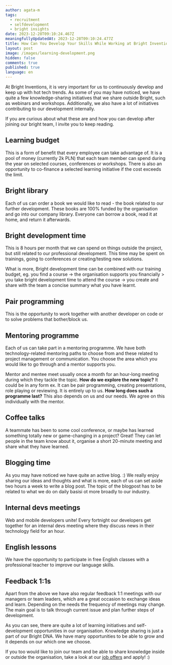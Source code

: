 ```yaml
---
author: agata-m
tags:
  - recruitment
  - selfdevelopment
  - bright insights
date: 2023-12-28T09:10:24.467Z
meaningfullyUpdatedAt: 2023-12-28T09:10:24.477Z
title: How Can You Develop Your Skills While Working at Bright Inventions?
layout: post
image: /images/learning-development.png
hidden: false
comments: true
published: true
language: en
---
```

At Bright Inventions, it is very important for us to continuously develop and keep up with hot tech trends. As some of you may have noticed, we have quite a few knowledge-sharing initiatives that we share outside Bright, such as webinars and workshops. Additionally, we also have a lot of initiatives contributing to our development internally. 

If you are curious about what these are and how you can develop after joining our bright team, I invite you to keep reading.

## Learning budget

This is a form of benefit that every employee can take advantage of. It is a pool of money (currently 2k PLN) that each team member can spend during the year on selected courses, conferences or workshops. There is also an opportunity to co-finance a selected learning initiative if the cost exceeds the limit. 

## Bright library 

Each of us can order a book we would like to read - the book related to our further development. These books are 100% funded by the organisation and go into our company library. Everyone can borrow a book, read it at home, and return it afterwards. 

## Bright development time 

This is 8 hours per month that we can spend on things outside the project, but still related to our professional development. This time may be spent on trainings, going to conferences or creating/testing new solutions. 

What is more, Bright development time can be combined with our training budget, eg. you find a course -> the organisation supports you financially > you take bright development time to attend the course -> you create and share with the team a concise summary what you have learnt. 

## Pair programming

This is the opportunity to work together with another developer on code or to solve problems that bother/block us.

## Mentoring programme 

Each of us can take part in a mentoring programme. We have both technology-related mentoring paths to choose from and these related to project management or communication. You choose the area which you would like to go through and a mentor supports you. 

Mentor and mentee meet usually once a month for an hour-long meeting during which they tackle the topic. **How do we explore the new topic?** It could be in any form ex. It can be pair programming, creating presentations, role playing or reviewing. It is entirely up to us. **How long does such a programme last?** This also depends on us and our needs. We agree on this individually with the mentor.

## Coffee talks

A teammate has been to some cool conference, or maybe has learned something totally new or game-changing in a project? Great! They can let people in the team know about it, organise a short 20-minute meeting and share what they have learned. 

## Blogging time 

As you may have noticed we have quite an active blog. :) We really enjoy sharing our ideas and thoughts and what is more, each of us can set aside two hours a week to write a blog post. The topic of the blogpost has to be related to what we do on daily basisi ot more broadly to our industry.

## Internal devs meetings 

Web and mobile developers unite! Every fortnight our developers get together for an internal devs meeting where they discuss news in their technology field for an hour. 

## English lessons

We have the opportunity to participate in free English classes with a professional teacher to improve our language skills. 

## Feedback 1:1s

Apart from the above we have also regular feedback 1:1 meetings with our managers or team leaders, which are a great occasion to exchange ideas and learn. Depending on the needs the frequency of meetings may change. The main goal is to talk through current issue and plan further steps of development. 



As you can see, there are quite a lot of learning initiatives and self-development opportunities in our organisation. Knowledge sharing is just a part of our Bright DNA. We have many opportunities to be able to grow and it depends on our which one we choose. 

If you too would like to join our team and be able to share knowledge inside or outside the organisation, take a look at our [job offers](https://brightinventions.pl/career/) and apply! :)
